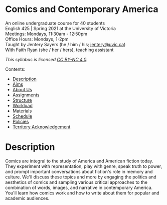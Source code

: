 # Comics and Contemporary America

An online undergraduate course for 40 students    
English 425 | Spring 2021 at the University of Victoria   
Meetings: Mondays, 11:30am - 12:50pm   
Office Hours: Mondays, 1-2pm  
Taught by Jentery Sayers (he / him / his; jentery@uvic.ca)     
With Faith Ryan (she / her / hers), teaching assistant  

*This syllabus is licensed [CC BY-NC 4.0](https://creativecommons.org/licenses/by-nc/4.0/).*

Contents: 

* [Description](#description)              
* [Aims](#aims)    
* [About Us](#about-us)   
* [Assignments](#assignments) 
* [Structure](#structure) 
* [Workload](#workload)
* [Materials](#materials)    
* [Schedule](#schedule)   
* [Policies](#policies) 
* [Territory Acknowledgement](#territory-acknowledgement)   

# Description 

Comics are integral to the study of America and American fiction today. They experiment with representation, play with genre, speak truth to power, and prompt important conversations about fiction's role in memory and culture. We'll discuss these topics and more by engaging the politics and aesthetics of comics and sampling various critical approaches to the combination of words, images, and narrative in contemporary America. You'll learn how comics work and how to write about them for popular and academic audiences. 

